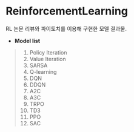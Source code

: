 # ReinforcementLearning
RL 논문 리뷰와 파이토치를 이용해 구현한 모델 결과물.


- <b>Model list</b>

> 1. Policy Iteration
> 2. Value Iteration
> 3. SARSA
> 4. Q-learning
> 5. DQN
> 6. DDQN
> 7. A2C
> 8. A3C
> 9. TRPO
> 10. TD3
> 11. PPO
> 12. SAC
